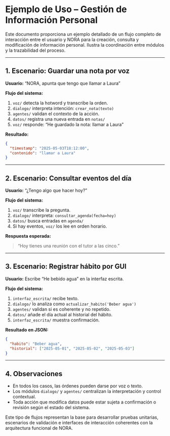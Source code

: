 # Ejemplo de Uso – Gestión de Información Personal

Este documento proporciona un ejemplo detallado de un flujo completo de interacción entre el usuario y NORA para la creación, consulta y modificación de información personal. Ilustra la coordinación entre módulos y la trazabilidad del proceso.

---

## 1. Escenario: Guardar una nota por voz

**Usuario:** “NORA, apunta que tengo que llamar a Laura”

**Flujo del sistema:**

1. `voz/` detecta la hotword y transcribe la orden.
2. `dialogo/` interpreta intención: `crear_nota(texto)`
3. `agentes/` validan el contexto de la acción.
4. `datos/` registra una nueva entrada en `notas/`
5. `voz/` responde: “He guardado la nota: llamar a Laura”

**Resultado:**

```json
{
  "timestamp": "2025-05-03T18:12:00",
  "contenido": "llamar a Laura"
}
```

---

## 2. Escenario: Consultar eventos del día

**Usuario:** “¿Tengo algo que hacer hoy?”

**Flujo del sistema:**

1. `voz/` transcribe la pregunta.
2. `dialogo/` interpreta: `consultar_agenda(fecha=hoy)`
3. `datos/` busca entradas en `agenda/`
4. Si hay eventos, `voz/` los lee en orden horario.

**Respuesta esperada:**

> “Hoy tienes una reunión con el tutor a las cinco.”

---

## 3. Escenario: Registrar hábito por GUI

**Usuario:** Escribe “He bebido agua” en la interfaz escrita.

**Flujo del sistema:**

1. `interfaz_escrita/` recibe texto.
2. `dialogo/` lo analiza como `actualizar_habito('Beber agua')`
3. `agentes/` validan si es coherente y no repetido.
4. `datos/` añade el día actual al historial del hábito.
5. `interfaz_escrita/` muestra confirmación.

**Resultado en JSON:**

```json
{
  "habito": "Beber agua",
  "historial": ["2025-05-01", "2025-05-02", "2025-05-03"]
}
```

---

## 4. Observaciones

* En todos los casos, las órdenes pueden darse por voz o texto.
* Los módulos `dialogo/` y `agentes/` centralizan la interpretación y control contextual.
* Toda acción que modifica datos puede estar sujeta a confirmación o revisión según el estado del sistema.

Este tipo de flujos representan la base para desarrollar pruebas unitarias, escenarios de validación e interfaces de interacción coherentes con la arquitectura funcional de NORA.
